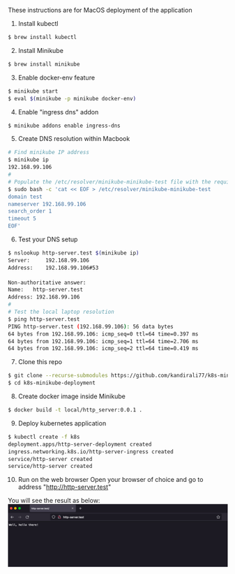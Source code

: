 These instructions are for MacOS deployment of the application
1. Install kubectl
```bash
$ brew install kubectl
```

2. Install Minikube
```bash
$ brew install minikube
```

3. Enable docker-env feature
```bash
$ minikube start
$ eval $(minikube -p minikube docker-env)
```

4. Enable "ingress dns" addon
```bash
$ minikube addons enable ingress-dns
```

5. Create DNS resolution within Macbook
```bash
# Find minikube IP address
$ minikube ip
192.168.99.106
#
# Populate the /etc/resolver/minikube-minikube-test file with the required information. Change the minikube IP to your deployment.
$ sudo bash -c 'cat << EOF > /etc/resolver/minikube-minikube-test
domain test
nameserver 192.168.99.106
search_order 1
timeout 5
EOF'
```
6. Test your DNS setup
```bash
$ nslookup http-server.test $(minikube ip)
Server:		192.168.99.106
Address:	192.168.99.106#53

Non-authoritative answer:
Name:	http-server.test
Address: 192.168.99.106
#
# Test the local laptop resolution
$ ping http-server.test
PING http-server.test (192.168.99.106): 56 data bytes
64 bytes from 192.168.99.106: icmp_seq=0 ttl=64 time=0.397 ms
64 bytes from 192.168.99.106: icmp_seq=1 ttl=64 time=2.706 ms
64 bytes from 192.168.99.106: icmp_seq=2 ttl=64 time=0.419 ms
```

7. Clone this repo
```bash
$ git clone --recurse-submodules https://github.com/kandirali77/k8s-minikube-deployment.git
$ cd k8s-minikube-deployment
```

8. Create docker image inside Minikube
```bash
$ docker build -t local/http_server:0.0.1 .
```

9. Deploy kubernetes application
```bash
$ kubectl create -f k8s
deployment.apps/http-server-deployment created
ingress.networking.k8s.io/http-server-ingress created
service/http-server created
service/http-server created
```

10. Run on the web browser
Open your browser of choice and go to address "http://http-server.test"

You will see the result as below:  
![Web browser request and result](/firefox-web-response.png "Web browser request and result")
